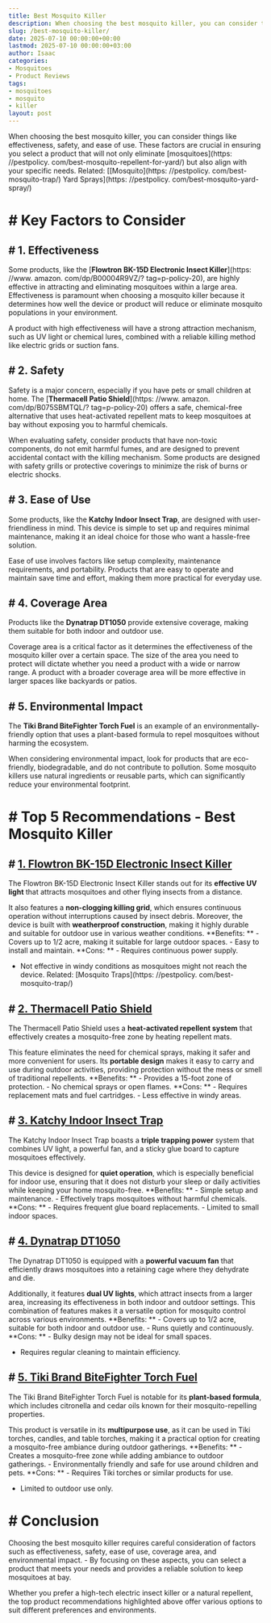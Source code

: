 ```yaml
---
title: Best Mosquito Killer
description: When choosing the best mosquito killer, you can consider things like effectiveness, safety, and ease of use. These factors are crucial in ensuring you select...
slug: /best-mosquito-killer/
date: 2025-07-10 00:00:00+00:00
lastmod: 2025-07-10 00:00:00+03:00
author: Isaac
categories:
- Mosquitoes
- Product Reviews
tags:
- mosquitoes
- mosquito
- killer
layout: post
---
```


When choosing the best mosquito killer, you can consider things like effectiveness, safety, and ease of use. These factors are crucial in ensuring you select a product that will not only eliminate [mosquitoes](https: //pestpolicy. com/best-mosquito-repellent-for-yard/) but also align with your specific needs. Related: [[Mosquito](https: //pestpolicy. com/best-mosquito-trap/) Yard Sprays](https: //pestpolicy. com/best-mosquito-yard-spray/)

# # Key Factors to Consider

## # **1. Effectiveness**

Some products, like the [**Flowtron BK-15D Electronic Insect Killer**](https: //www. amazon. com/dp/B00004R9VZ/? tag=p-policy-20), are highly effective in attracting and eliminating mosquitoes within a large area. Effectiveness is paramount when choosing a mosquito killer because it determines how well the device or product will reduce or eliminate mosquito populations in your environment.

A product with high effectiveness will have a strong attraction mechanism, such as UV light or chemical lures, combined with a reliable killing method like electric grids or suction fans.

## # **2. Safety**

Safety is a major concern, especially if you have pets or small children at home. The [**Thermacell Patio Shield**](https: //www. amazon. com/dp/B075SBMTQL/? tag=p-policy-20) offers a safe, chemical-free alternative that uses heat-activated repellent mats to keep mosquitoes at bay without exposing you to harmful chemicals.

When evaluating safety, consider products that have non-toxic components, do not emit harmful fumes, and are designed to prevent accidental contact with the killing mechanism. Some products are designed with safety grills or protective coverings to minimize the risk of burns or electric shocks.

## # **3. Ease of Use**

Some products, like the **Katchy Indoor Insect Trap**, are designed with user-friendliness in mind. This device is simple to set up and requires minimal maintenance, making it an ideal choice for those who want a hassle-free solution.

Ease of use involves factors like setup complexity, maintenance requirements, and portability. Products that are easy to operate and maintain save time and effort, making them more practical for everyday use.

## # **4. Coverage Area**

Products like the **Dynatrap DT1050** provide extensive coverage, making them suitable for both indoor and outdoor use.

Coverage area is a critical factor as it determines the effectiveness of the mosquito killer over a certain space. The size of the area you need to protect will dictate whether you need a product with a wide or narrow range. A product with a broader coverage area will be more effective in larger spaces like backyards or patios.

## # **5. Environmental Impact**

The **Tiki Brand BiteFighter Torch Fuel** is an example of an environmentally-friendly option that uses a plant-based formula to repel mosquitoes without harming the ecosystem.

When considering environmental impact, look for products that are eco-friendly, biodegradable, and do not contribute to pollution. Some mosquito killers use natural ingredients or reusable parts, which can significantly reduce your environmental footprint.

# # Top 5 Recommendations - Best Mosquito Killer

## # [**1. Flowtron BK-15D Electronic Insect Killer**](https://www.amazon.com/dp/B00004R9VZ/?tag=p-policy-20)

The Flowtron BK-15D Electronic Insect Killer stands out for its **effective UV light** that attracts mosquitoes and other flying insects from a distance.

It also features a **non-clogging killing grid**, which ensures continuous operation without interruptions caused by insect debris. Moreover, the device is built with **weatherproof construction**, making it highly durable and suitable for outdoor use in various weather conditions. **Benefits: ** - Covers up to 1/2 acre, making it suitable for large outdoor spaces. - Easy to install and maintain. **Cons: ** - Requires continuous power supply.

- Not effective in windy conditions as mosquitoes might not reach the device. Related: [Mosquito Traps](https: //pestpolicy. com/best-mosquito-trap/)

## # [**2. Thermacell Patio Shield**](https://www.amazon.com/dp/B075SBMTQL/?tag=p-policy-20)

The Thermacell Patio Shield uses a **heat-activated repellent system** that effectively creates a mosquito-free zone by heating repellent mats.

This feature eliminates the need for chemical sprays, making it safer and more convenient for users. Its **portable design** makes it easy to carry and use during outdoor activities, providing protection without the mess or smell of traditional repellents. **Benefits: ** - Provides a 15-foot zone of protection. - No chemical sprays or open flames. **Cons: ** - Requires replacement mats and fuel cartridges. - Less effective in windy areas.

## # [**3. Katchy Indoor Insect Trap**](https://www.amazon.com/dp/B07B6RZP4H/?tag=p-policy-20)

The Katchy Indoor Insect Trap boasts a **triple trapping power** system that combines UV light, a powerful fan, and a sticky glue board to capture mosquitoes effectively.

This device is designed for **quiet operation**, which is especially beneficial for indoor use, ensuring that it does not disturb your sleep or daily activities while keeping your home mosquito-free. **Benefits: ** - Simple setup and maintenance. - Effectively traps mosquitoes without harmful chemicals. **Cons: ** - Requires frequent glue board replacements. - Limited to small indoor spaces.

## # [**4. Dynatrap DT1050**](https://www.amazon.com/dp/B07BFDRV23/?tag=p-policy-20)

The Dynatrap DT1050 is equipped with a **powerful vacuum fan** that efficiently draws mosquitoes into a retaining cage where they dehydrate and die.

Additionally, it features **dual UV lights**, which attract insects from a larger area, increasing its effectiveness in both indoor and outdoor settings. This combination of features makes it a versatile option for mosquito control across various environments. **Benefits: ** - Covers up to 1/2 acre, suitable for both indoor and outdoor use. - Runs quietly and continuously. **Cons: ** - Bulky design may not be ideal for small spaces.

- Requires regular cleaning to maintain efficiency.

## # [**5. Tiki Brand BiteFighter Torch Fuel**](https://www.amazon.com/dp/B01EYG404M/?tag=p-policy-20)

The Tiki Brand BiteFighter Torch Fuel is notable for its **plant-based formula**, which includes citronella and cedar oils known for their mosquito-repelling properties.

This product is versatile in its **multipurpose use**, as it can be used in Tiki torches, candles, and table torches, making it a practical option for creating a mosquito-free ambiance during outdoor gatherings. **Benefits: ** - Creates a mosquito-free zone while adding ambiance to outdoor gatherings. - Environmentally friendly and safe for use around children and pets. **Cons: ** - Requires Tiki torches or similar products for use.

- Limited to outdoor use only.

# # Conclusion

Choosing the best mosquito killer requires careful consideration of factors such as effectiveness, safety, ease of use, coverage area, and environmental impact. - By focusing on these aspects, you can select a product that meets your needs and provides a reliable solution to keep mosquitoes at bay.

Whether you prefer a high-tech electric insect killer or a natural repellent, the top product recommendations highlighted above offer various options to suit different preferences and environments.
